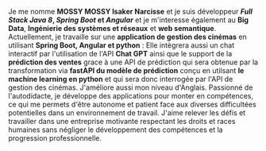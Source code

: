 Je me nomme **MOSSY MOSSY Isaker Narcisse** et je suis développeur **_Full_ _Stack_  _Java_ _8_, _Spring_ _Boot_ et _Angular_** et je m'interesse également au **Big Data**, **Ingénierie des systèmes et réseaux** et **web semantique**.
Actuellement, je travaille sur une **application de gestion des cinémas** en utilisant **Spring Boot, Angular et python** : Elle intègrera aussi un chat interactif par l'utilisation de l'API **Chat GPT** ainsi que le support de la **prédiction des ventes** grace à une API de prédiction qui sera obtenue par la transformation via **fastAPI du modèle de prédiction** conçu en utilsant **le machine learning en python** et qui sera donc interrogée par l'API de gestion des cinémas. 
J'améliore aussi mon niveau d'Anglais.
Passionné de l'autodidacte, je développe des applications pour monter en compétences, ce qui me permets d'être autonome et patient face aux diverses
difficultées potentielles dans un environnement de travail. J'aime relever les défis et travailler dans une entreprise motivante respectant les droits et races humaines sans négliger le développement des compétences et la progression professionnelle. 


<!---
narcisseisaker/narcisseisaker is a ✨ special ✨ repository because its `README.md` (this file) appears on your GitHub profile.
You can click the Preview link to take a look at your changes.
--->
